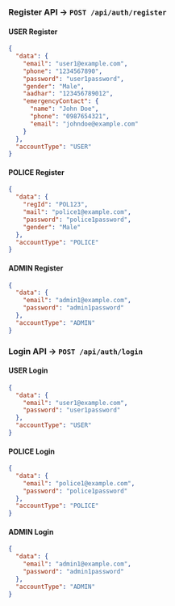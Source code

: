 ### Register API -> `POST /api/auth/register`

#### USER Register

```json
{
  "data": {
    "email": "user1@example.com",
    "phone": "1234567890",
    "password": "user1password",
    "gender": "Male",
    "aadhar": "123456789012",
    "emergencyContact": {
      "name": "John Doe",
      "phone": "0987654321",
      "email": "johndoe@example.com"
    }
  },
  "accountType": "USER"
}
```

#### POLICE Register

```json
{
  "data": {
    "regId": "POL123",
    "mail": "police1@example.com",
    "password": "police1password",
    "gender": "Male"
  },
  "accountType": "POLICE"
}
```

#### ADMIN Register

```json
{
  "data": {
    "email": "admin1@example.com",
    "password": "admin1password"
  },
  "accountType": "ADMIN"
}
```

### Login API -> `POST /api/auth/login`

#### USER Login

```json
{
  "data": {
    "email": "user1@example.com",
    "password": "user1password"
  },
  "accountType": "USER"
}
```

#### POLICE Login

```json
{
  "data": {
    "email": "police1@example.com",
    "password": "police1password"
  },
  "accountType": "POLICE"
}
```

#### ADMIN Login

```json
{
  "data": {
    "email": "admin1@example.com",
    "password": "admin1password"
  },
  "accountType": "ADMIN"
}
```
